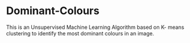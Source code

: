 # Dominant-Colours
This is an Unsupervised Machine Learning Algorithm based on K- means clustering to identify the most dominant colours in an image.

